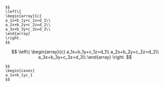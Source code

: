 ```
$$
\left\{
\begin{array}{c}
a_1x+b_1y+c_1z=d_1\\
a_2x+b_2y+c_2z=d_2\\
a_3x+b_3y+c_3z=d_3\\
\end{array}
\right.
$$
```
$$
\left\{
\begin{array}{c}
a_1x+b_1y+c_1z=d_1\\
a_2x+b_2y+c_2z=d_2\\
a_3x+b_3y+c_3z=d_3\\
\end{array}
\right.
$$
```
$$
\begin{cases}
a_1x+b_1yc_1
$$
```